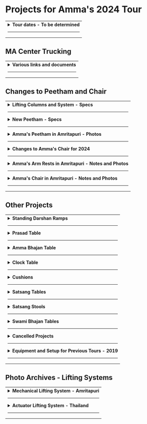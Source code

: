 # Projects for Amma's 2024 Tour

<table>
<tr>
<td>

<!-- Created this repo - March 31, 2024 -->

<details>

<summary><b>Tour dates - To be determined</b></summary>

---

It's official. Amma is coming to North America in July 2024.

- Target date for first program - July 4th in Seattle
- Going to all the cities, except not Dallas, Atlanta, and Toronto
- We only know that Seattle is first, for the other cities, we don't know
- Four retreats
  - San Ramon
  - Los Angeles
  - New Mexico
  - ???

</details>

---

</td>
</tr>
</table>

## MA Center Trucking

<table>
<tr>
<td>

<details>

<summary><b>Various links and documents</b></summary>

---

Nothing here yet

</details>

---

</td>
</tr>
</table>

## Changes to Peetham and Chair

<table>
<tr>
<td>

<details>
<summary><b>Lifting Columns and System - Specs</b></summary>

---

- Lifting columns model number - DHLCE-270A
- Estimated weight of entire lifting system - 30 lb
- Minimum height - 10.83 in (275 mm) / (10 27/32 in) / (10 13/16 in)
- Maximum height - 19.69 in (500 mm) conflicting info 21.65 in (550 mm)
- Stroke - 10.83 in
- Width of column - 5.67 in / 144 mm / (5 11/16 in)
- Width of column base plate - 7.87 in / 200 mm / (7 7/8 in)
- Thickness of column base plate - 10 mm / 3/8 in
- Load (one leg) - 264.55 lb (120 kg)
- Load (four legs) - 1058.22 lb (480 kg)
- Maximum load - 1200 N
  - N (newton) is a unit of the force needed to accelerate a given mass
- Speed
  - 5 mm per second, 1 inch in 5 seconds
  - 55 seconds to fully extend
  - 40 seconds to lift from 12" to 20"
- Multiple ways to adjust the height
  - Wired switch - in a protected location, where you can use it by feel
  - Remote control - Four remotes for each lifting system
  - Using wifi and smartphone app (maybe)
- Control panel aka controller

  - the up/down arrows are for setting height limits, etc
  - may allow adjusting height (raise and lower)
  - the display tells how far the columns are currently extended
  - protect from damage and tampering

- Momentary contact switches
  - The most intuitive switch is a wired momentary contact switch which only moves while you press and hold the switch. DIHOOL sells a rocker switch (without a cord or case) but it might not be a momentary contact switch. Fortunately, we can buy momentary contact switches and wire them ourselves
  - Ideally this switch should be in a small box.

#### Installation

- Install the lifting columns so that the electrical connections are at the top, under the platform, rather than near the base. The columns can be installed with either side up.
- Attach the controller, power supply and control panel. Most of it just plugs together. A few wires require screwing to a screw terminal.
- Plug it to 120 volts and it should work.
- Best to connect all the components and test them before fastening down the wires
- Then decide the best location for everything

- Location of control panel - TBD

  - display should be visible from somewhere so a specific height can be set

- Optional - Extra rocker switches that Paul is mounting on a panel or in a box
- No loose wires

  - Use wire tie downs
  - Don't use staples because they can cut the wires
  - Don't pull the wires tightly

- Take a couple of days to attach the lifting columns and get to know them
- The remote controls need to be paired with the controllers
- Be ready to repair this stuff
- We have a spare column and controller
- Main risk is physical damage, such as wires getting snagged
- Use crimp-on lugs to attach power supply wires to screw terminals
  - That makes a better connection than wrapping wires around the screws
  - Prevents a stray strand from shorting out.
  - Buy at Home Depot
  - Vise grips are preferred for crimping, don't buy a crimp tool
- Connecting the wired switch
  - looks like you insert the wire and screw down
  - If you have to wrap the wire around the screw, use crimp-on lugs as well
- We have several controllers
  - Controllers to implement tilting
    - "front leg controller" - controls two legs
    - "back leg controller" - controls two legs
  - Controller that is set up to control four legs. For most reliable synchronization of legs, use this controller
- Verify that the controller remembers where the columns are when it loses power. If not, we need a UPS battery backup.

#### Instruction Manual PDF

- See pages 7, 8 and 9 where they tell how to pair the remote controls and attach the power supply and the remote wired switches
- Read about Reset procedure in case of disconnection, pinching, or other problem - page 17

#### Programmable Settings

- For peetham and chair
  - Set lower height limit equal to lowest position - 10.83 in
- Set stroke length (less than 10.83 in)
  - Effectively sets maximum height
  - for chair - ??
  - for peetham - ??
- For help with Error Codes - WeChat 8615669851253 for video calls

#### Important Links

https://www.ebay.com/itm/235250797536

https://www.dihool.com/lang_en/Lifting-Column-%20DHLC1100-IR-Column_detail/3406_340

https://www.ebay.com/itm/235338721058

https://www.ebay.com/itm/235542021995

https://www.nsbjd.com/collections/dhlce-electric-lift/products/tatami-lifting-column-aluminum-plate-24v-dc-motor-1600n-352lb-load-dhlce?variant=44139468554497

</details>

---

<details>
<summary><b>New Peetham - Specs</b></summary>

---

- Width, side-to-side - 54 inches
- Front-to-back - 37 inches
- Thickness of peetham plywood base - 0.75 in
- Thickness of peetham top platform (not including padding) - No estimate yet
- Total height (requested)

  - Adjustable from 12 inches to 19 inches (Paul's numbers - 305 mm and 508 mm)
  - Minimum height of peetham should be as low as technically possible

- Minimum height of new peetham

  - Minimum height of lifting column - 10.83 in
  - Thickness of plywood base - 3/4 inch
  - Thickness of plywood top platform - 3/4? 5/8?
  - 10.83 + 0.75 + 0.75 = 12.33 inches
  - Slightly exceeds requested height

- Height of old peetham

  - 2018 - 13.63 inches
  - 2019 - 14.5 inches

- Amma's peetham and chair use the same lifting columns - DHLCE-270A
- Wired switches - near the back, toward the right, Amma's right
- No switches for Amma - there is no feasible location

</details>

---

<details>
<summary><b>Amma's Peetham in Amritapuri - Photos</b></summary>

---

The new peetham should be the same as this, except different.

Peetham in fully raised position:

![image p1](/images/peetham_main_photos/peetham_raised_1.jpg)
![image p2](/images/peetham_main_photos/peetham_raised_2.jpg)
![image p3](/images/peetham_main_photos/peetham_raised_3.jpg)

---

Peetham in fully lowered position

![image p4](/images/peetham_main_photos/peetham_lowered.jpg)

---

### Peetham with Wind Cushion

![image p5](/images/peetham_main_photos/peetham_wind_cushion_1.jpg)
![image p6](/images/peetham_main_photos/peetham_wind_cushion_2.jpg)
![image p7](/images/peetham_main_photos/peetham_wind_cushion_3.jpg)

---

Wind cushion extension - Explain me

![image p7](/images/peetham_main_photos/peetham_wind_cushion_4.jpg)

</details>

---

<details>
<summary><b>Changes to Amma's Chair for 2024</b></summary>

---

#### Dimensions and overview

- Width, side-to-side - 42.875 inches / 47 7/8
- Length, front-to-back - 25.5 inches
- Thickness of plywood base - 0.75 in
- Thickness of top platform (not including padding) - TBD
- Total height to surface of structure - (not including padding)

  - Adjustable from 15 7/8 inches to 23 inches (Paul's numbers? 380 mm and 560 mm)

- Amma's chair and peetham use the same lifting columns
  - DHLCE-270A

#### Switches, buttons, and controls

- Amma's wired switches
  - "Raise" button & "Lower" button
  - must be easy to use, simple and intuitive
  - Location must be -
    - Easy to reach
    - Not subject to accidental usage
    - possibly on surface of seat, under the arm rest
- Other wired switches - near back of chair, toward right side, Amma's right
- Location of control panel
  - protected from accidental damage
  - visible from some perspective during darshan

#### Modify arm rests for Amma's chair

- Modify chair so that height of arm rest is adjustable
  - allows for manual adjustment
  - as shown in separate section - Amma's Arm Rests in Amritapuri

#### Modify padding on arm rest

- Modify padding on back of the arm rest so that an elastic band can go over the arm rest to hold chair cloth in place

#### Replace the strings that hold the back cushion

- Use strings like the ones on the Michigan chair

#### Notes from Paul Sawyer

- Surface of peetham and chair - 3/4" plywood
- Base of peetham and chair - 3/4" plywood

- New chair would have a plywood seat and a frame that wrapped around the plywood, covering the edge.
- The frame extends below the plywood, providing a hiding place for controller and power supply.
- Mount the lifting columns as close as possible to edge of platform
- Corners of the frame should be miter cut and glued
- No screws are visible
- Round all exposed edges with a router.
- The design should not impede Amma from swinging her feet under the chair.

</details>

---

<details>

<summary><b>Amma's Arm Rests in Amritapuri - Notes and Photos
</b></summary>

---

Under the chair for each armrest, there is a length of square steel tubing which presses against the armrest’s lifting arm and holds it in place.

![image ar1](/images/arm_rests/arm_rest_1.jpg)

---

One side of the tubing has a small square cut out. This is for access for welding a nut inside the tubing.

![image ar2](/images/arm_rests/arm_rest_2.jpg)

---

A machine screw runs through the side of the frame of the chair into the nut in the square tubing. The screw is for tightening the the arm rest extension arms to hold them in desired position. As the extension arm slides up or down so that one of the holes in the extension arm aligns with a round brass pin

![image ar3](/images/arm_rests/arm_rest_3.jpg)
![image ar4](/images/arm_rests/arm_rest_4.jpg)
![image ar5](/images/arm_rests/arm_rest_5.jpg)
![image ar6](/images/arm_rests/arm_rest_6.jpg)
![image ar7](/images/arm_rests/arm_rest_7.jpg)
![image ar8](/images/arm_rests/arm_rest_8.jpg)
![image ar9](/images/arm_rests/arm_rest_9.jpg)

</details>

---

<details>
<summary><b>Amma's Chair in Amritapuri - Notes and Photos</b></summary>

---

When modifying Amma's chair for the North American tour, in the end, the important measurements should be the same as for Amma's chair in Amritapuri.

### Dimensions - Amma's Chair, Amritapuri

- Height - distance from floor to surface of structure

  - In fully lowered position - 18 inches
  - In fully raised position - 23 inches

- Dimensions of sitting surface
  - Width side-to-side - 23 inches
  - Depth front-to-back - 22 inches

### Dimensions - Arm Rests, Amritapuri

- From sitting surface to top of arm rest - 7 inches
- Width of arm rest, side-to-side - 8 inches

- Height - distance from floor to top of arm rest (measured on side of chair) - 24.5 inches

All measurements include the upholstery

---

Amma's Chair, Amritapuri

![image ch1](/images/chair/chair_5_dressed.jpg)

---

Amma's Chair, Amritapuri - fully raised position

![image ch2](/images/chair/chair_1_raised.jpg)

---

Amma's Chair, Amritapuri - fully lowered position

![image ch3](/images/chair/chair_2_lowered.jpg)

---

Arm rests - Amma's Chair, Amritapuri

![image ch5](/images/chair/chair_3_armrest_top.jpg)
![image ch6](/images/chair/chair_4_armrest_front.jpg)

</details>

---

</td>
</tr>
</table>

## Other Projects

<table>
<tr>
<td>

<details>

<summary><b>Standing Darshan Ramps</b></summary>

---

Warning - These calculations are only valid if stage height is 36 inches

Calculate height of raised platform

- Typical stage height, N. American tour - 36 inches
- Distance of raised platform below stage - 20.75 inches
- 36 - 20.75 = 15.25
- Typical height of raised platform - 15.25 inches

Calculate length of ramp -

- Height of raised platform - 15.25 inches
- Slope - 1:12
- 15.25 x 12 = 183 inches aka 15 feet 3 inches
- Length of ramp - at least 15.25 feet

Virtually all venues in US must comply with ADA requirements (Americans with Disabilities Act). For ADA compliance, the slope for a wheelchair ramp must be no greater than 1:12 (one inch of rise for every 12 inches of ramp length).

Raised platform

- Width - 77 inches
- Front to back - 49.5 inches
- Height - 20.75 inches lower than the stage

Dimensions of ramps

- Width
  - Center ramp - 77 inches
  - Side ramps - 49.5 inches
- Length - 15.25 feet
- Height at high end - 15.25 inches
- Slope - 1:12 or 8.33%

![image sdA](/images/standing_darshan/standing_darshan_1.png)
![image sdE](/images/standing_darshan/standing_darshan_6.png)

---

Planks - I don't get this

For standing darshan, there need to be large planks to bring the people higher/closer to Amma as needed

- 4 planks 30L x 25W x 2 height (inches)
- 2 planks 30L x 25W x 1 height (inches)
- covered with cheap carpet

Photo of one plank

![image sdB](/images/standing_darshan/standing_darshan_2.png)
![image sdC](/images/standing_darshan/standing_darshan_3.png)

---

Wooden blocks

One tall block and one short block -

![image sdD](/images/standing_darshan/standing_darshan_4.png)
![image sdE](/images/standing_darshan/standing_darshan_5.png)

</details>

---

<details>

<summary><b>Prasad Table</b></summary>

---

- 22 inches long x 12 inches wide
- Height
  - Adjustable from 22 to 27 inches
  - can be adjusted during darshan
  - May not need to go as low as 22 inches

An important feature of our prasad table in N. America is that magnets are embedded in the top surface. These magnets hold the prasad tray and sandalwood paste container from sliding around. The magnets can be embedded in the new prasad table after it is built.

Photos of embedded magnets coming (not very) soon!

![image ptA](/images/prasad_table/prasad_table_A_side.jpg)

Notice there is a silver knob that is turned by hand to lower and raise the table. It has a latch to hold it at selected position.

![image ptB](/images/prasad_table/prasad_table_B_adjuster.jpg)
![image ptC](/images/prasad_table/prasad_table_C_lifter.jpg)

---

![image ptD](/images/prasad_table/prasad_table_E_with_chair.jpg)

---

Height should be adjustable so top of table can be even with the top of the arm rest of Amma's chair

![image ptE](/images/prasad_table/prasad_table_D_by_chair.jpg)
![image ptF](/images/prasad_table/prasad_table_F_front.jpg)
![image ptG](/images/prasad_table/prasad_table_G_back.jpg)

---

#### Prasad table side piece

- Hinged and attached at bottom (?)
- Length - 18 inches
- Height - 8 inches

We are requested to have this side piece on the new prasad table. When the side piece is folded out, it "serves as a barrier for the prasad area".

However, I think it isn't helpful for our prasad area. We have never needed it before and it will just be in the way. We won't be able to easily fold it in or out because folding will be blocked by the prasad people sitting on chairs.

![image ptH](/images/prasad_table/prasad_table_H_folded_out.jpg)
![image ptI](/images/prasad_table/prasad_table_I_folded_out.jpg)
![image ptJ](/images/prasad_table/prasad_table_J_folded_in.jpg)

</details>

---

<details>

<summary><b>Amma Bhajan Table</b></summary>

---

This is the table that Amma beats with a stick during bhajans.

- Top surface is hardwood to withstand beatings from stick
- Top surface has a groove for the stick so it won't roll away
- 12.5 x 22 x 25.5 inches high
- Height includes the wheels

![image bt1](/images/bhajan_table_1_side.jpg)
![image bt2](/images/bhajan_table_2_side.jpg)
![image bt2](/images/bhajan_table_3_top_best.jpg)
![image bt2](/images/bhajan_table_4_top.jpg)

</details>

---

<details>

<summary><b>Clock Table</b></summary>

---

- 10 x 10 x 20 inches high
- Height includes the wheels

![image ct1](/images/clock_table_1.jpg)

---

Notice the small lamp attached to the table with a clip. During mediation when the lights are dim, the light shines on the clock, allowing Amma to see the time.

![image ct2](/images/clock_table_2.jpg)

</details>

---

<details>

<summary><b>Cushions</b></summary>

---

Half moon cushion

- Memory foam
- 13 x 13 x 1.75 inches
- Quantity needed - 2

![image c1](/images/cushion_1_half_moon.jpg)

---

Back cushion - Soft version

- Memory foam
- 15 x 20 x 1.75 inches
- Quantity needed - 2
- On left in photo

Back cushion - Firm version

- Firm foam
- 21 x 12 x 2.5 inches
- Quantity needed - 2
- On right in photo

![image c2_n_3](/images/cushion_2_and_3_back.jpg)

---

Peetham arm rests

- should be weighted, 5 - 7 pounds
- 12 x 20 x 8.5 height
- Quantity needed - 2, one for each side, right?

![image c4](/images/cushion_4_peetham_armrest.jpg)

---

Peetham arm rest has additional cushion on top

- Visible in the image but they didn't mention it
- Thickness - unknown
- Length - 20 inches (to match peetham arm rest cushion?)
- Width - 12 inches (to match peetham arm rest cushion?)

![image c5](/images/cushion_5_peetham_armrest_w_topper.jpg)

---

About Vertical Side Cushions

- Purpose - to fill the space between the inside of the chair arms
- These cushions should come in sets, one for each side, right?
- Shaped like upside down "L"
  - each vertical side cushion has two pieces, base of "L", and leg of "L", right?
- Length
  - "Not to exceed 8 inches from front of the chair to 2 inches from the back of the chair seat"
  - Adjusted length for US chair - 14 inches per Chaitanyan
- Height of "L" shape
  - unknown
  - "will need to be measured with the seat and back cushions in place".
  - Doesn't height depend on height of arm rests which are supposed to be adjustable?
- Width of "L" shape
  - same as width of arm rest?
  - width of arm rest varies from 8 inches toward the back to 6 inches near the front
  - should width of L shape be tapered?

Vertical Side Cushion A

- Thickness - 1 inch
- Length - 14 inches
- Height - needs to be decided
- Quantity needed - 4? 2? they come in sets, one for each side? Do they want 2 sets, 4 cushions? not clear

Vertical Side Cushion B

- Thickness - 2 inch
- Length - 14 inches
- Height - needs to be decided
- Quantity needed - 2 cushions? or 2 sets? Probably 1 set of 2 cushions, one for each side? not clear

Cushion should be like the one sitting on the arm rest in this image except L-shaped

![image ch1](/images/chair/chair_5_dressed.jpg)

</details>

---

<details>

<summary><b>Satsang Tables</b></summary>

---

Adjustable folding tables for people giving satsang

1. Table for sitting in chair

- Requested dimensions

  - Length - 25 inches
  - Width - 18 inches (revised 16 inches)
  - Height - 28 inches, adjustable (revised 30 inches)

- Suggested table
  - VILLEY Folding Camping Table
  - 36 x 23
  - Height 16 in / 27 in

2. Table for sitting on floor

- Requested dimensions

  - Length - 25 inches
  - Width - 18 inches
  - Height - ???

- Suggested table
  - RedSwing Small Folding Table
  - 23.6 x 15.7
  - Height 10 in / 19 in / 24 in

![Image not available yet](/images/satsang_table_A_side.jpg)

</details>

---

<details>

<summary><b>Satsang Stools</b></summary>

---

Shorter stool

- Top - 14 x 14 inches
- Height - 14 inches

Taller stool

- Top - 16 x 16 inches
- Height - 18 inches

Waiting for photos and more instructions

</details>

---

<details>

<summary><b>Swami Bhajan Tables</b></summary>

---

- Height - 15 inches
- Hansa order them, arriving today

</details>

---

<details>

<summary><b>Cancelled Projects</b></summary>

---

### Sliding Armrests for Amma's Chair

- Each arm rest slides to the side
- Height of arm rests is adjustable
- Do the arm rests need be removable?

Click to view demo on YouTube -

[![click to view demo on YouTube](/images/videos/video_icon.jpg)](https://youtu.be/pPd62WW21jU 'Adjustable arm rests')

</details>

---

<details>

<summary><b>Equipment and Setup for Previous Tours - 2019</b></summary>

---

[Link to old info (2019) about Amma's tours of North America](https://github.com/cloudobserver/ammas-tour-info-2019/blob/master/README.md) including -

- Darshan Setup
- Amma's Chair - Dimensions
- Amma's Chair - Technical Drawings and Sketches
- Darshan Table
- Chair Cushion and Foot Cushions
- Chair Blocks
- Zip Ties for Chair Blocks
- Flower Basket for Amma's Chair
- Amma's Peetham
- Swami's Chair
- Swami's Table
- Amma's Bhajan Book Stand - 2006
- Electrical Power
- Stage Heater for Amma
- Fans
- Stage
- Amma's Stairs
- Stage carpets
- Gaffers Tape and Taping the Stage
- Amma's Side Room
- Stage Lighting
- Devi Bhava

</details>

---

</td>
</tr>
</table>

## Photo Archives - Lifting Systems

<table>
<tr>
<td>

<details>
<summary><b>Mechanical Lifting System - Amritapuri</b></summary>

---

This lifting system was built in India around 2007 by Amma's son Jitendra, using hardware obtained in India.

Amma's chair in Amritapuri also has a similar lifting system but no photos could be provided because the mechanisms are hidden inside the woodwork of the chair.

Image 2 - Sprockets and chain drive. The crank is on the bottom. The chain looks like regular bicycle chain. Are all the sprockets the same diameter? Why is there a spring near the center sprocket?

![image 2](/images/peetham_crank_system/02_gears_closeup.jpg)

---

Image 3 - View of main frame and entire route of the chain. The tie rods move up and down as they are turned by the chain and crank. There is mounting plate on the top of the wooden leg which has a nut embedded. The tie rod is threaded through this nut. As the tie rod turns the nut goes up and down relative to the rod. This nut is embedded in the leg and therefore as the tie rod turns the leg telescopes up or down.

![image 3](/images/peetham_crank_system/03_chain_overview.jpg)

---

Image 4 - Top view of platform, assembled. Hardware is hidden.

![image 4](/images/peetham_crank_system/04_platform_w_carpet.jpg)

---

Image 5 - Main frame with top platform removed

![image 5](/images/peetham_crank_system/05_platform_off.jpg)

---

Image 6 - Bottom view of assembled platform, turned upside down for disassembly. Notice the crank for changing height of platform. The platform is transported as one piece.

![image 6](/images/peetham_crank_system/06_platform_on.jpg)

---

Image 7 - Tie rod with nut and cotter pins. Tie rod has a groove for pins.

![image 7](/images/peetham_crank_system/07_tie_rod_w_nut.jpg)

---

Image 8 - Tie rod with nut and cotter pins, a bit closer

![image 8](/images/peetham_crank_system/08_tie_rod_w_nut_2.jpg)

---

Image 9 - Custom machined nut

![image 9](/images/peetham_crank_system/09_nut_closeup.jpg)

---

Image 10 - Custom machined nut, again

![image 10](/images/peetham_crank_system/10_nut_closeup_2.jpg)

---

Image 11 - Set of parts for one leg -

1. Tie rod, stainless steel, 12 mm dia (recommend increase to 14 or 16 mm)
1. Machined nut
1. Cotter pins (2)
1. Nuts, unmodified (2)
1. Sprocket
1. Roller bearing
1. Mounting plate
1. Bushing, outer part
1. Bushing, inner part
1. T-shaped piece, flat

![image 11](/images/peetham_crank_system/11_tie_rod_parts_list.jpg)

---

Image 12 - Tie rod with machined nut, cotter pins, and bushing consisting of 2 pieces

![image 12](/images/peetham_crank_system/12_tie_rod_w_blue_bushing.jpg)

---

Image 13 - Close up of tie rod and nut. The cotter pin goes into the groove on the tie rod and locks into the notch on the machined nut.

![image 13](/images/peetham_crank_system/13_tie_rod_w_blue_bushing_2.jpg)

---

Image 14 - Close up of bushing. What is the blue component made of?

![image 14](/images/peetham_crank_system/14_tie_rod_w_blue_bushing_3.jpg)

---

Image 15 - Mounting plate with embedded nut. This plate is where the tie rod assembly connects to the top of the telescoping leg.

![image 15](/images/peetham_crank_system/15_mounting_plate.jpg)

---

Image 16 - Other side of mounting plate with embedded nut

![image 16](/images/peetham_crank_system/16_mounting_plate_2.jpg)

---

Image 17 - This is where one of the tie rods emerges from the main frame. The sprockets, chain, and entire main frame stay together and move up or down as a unit. As the crank is turned and the tie rods also turn, the unmodified nut moves up or down the tie rod. This nut is embedded in the mounting plate and so is prevented from turning as the tie rod turns. As the tie rod moves up or down, it forces the leg to extend or retract. It appears there is another bearing embedded in the main frame where the tie rod emerges.

![image 17](/images/peetham_crank_system/17_lifting_site.jpg)

---

Image 18 - Lower tie rod assembly. Notice the slot in the top of the tie rod. The T-shaped piece (see image 11) fits into this slot and creates a strong connection to the sprocket.

![image 18](/images/peetham_crank_system/18_tie_rod_assembly.jpg)

---

Image 19 - Lower tie rod assembly. What is the purpose of the small piece of plywood above the nut?

![image 19](/images/peetham_crank_system/19_tie_rod_assembly_2.jpg)

---

Image 20 - Close up of upper tie rod, sprocket, bearing, bushing, and machined nut. The entire weight of the platform rests on these four sets of roller bearings, one on each leg. It seems that the bearing is firmly attached to the bushing, which in turn is firmly attached to the tie rod. When everything is assembled, the roller bearing is underneath the main frame, supporting the entire platform. There is (must be?) a raceway that accommodates the bearing where the tie rod comes through the main frame. This area is shown in image 17.

![image 20](/images/peetham_crank_system/20_bearing_assembly.jpg)

---

Image 21 - Close up of upper tie rod, bearing, bushing, and machined nut, assembled.

![image 21](/images/peetham_crank_system/21_bearing_closeup.jpg)

---

Image 22 - One complete leg assembly

![image 22](/images/peetham_crank_system/22_assembled_leg.jpg)

---

Image 23 - Leg assembly sitting next to main frame

![image 23](/images/peetham_crank_system/23_leg_in_context.jpg)

---

Image 24 - Another view of leg assembly sitting next to main frame. In this image, we can more clearly imagine there must be a raceway embedded in the main frame that accepts the roller bearing on the tie rod assembly

Apparently the partially assembled leg is inserted from underneath, and then the sprocket is installed on top. Then the T-shaped piece goes into the slot on top of the tie rod. Finally there is a nut that secures the sprocket to the top end of the tie rod.

![image 24](/images/peetham_crank_system/24_leg_in_context_2.jpg)

---

Image 1 - Bottom view of leg

![image 1](/images/peetham_crank_system/01_leg_side_view_.jpg)

---

### Images of Upgraded Piston

(Piston is another name for tie rod)

---

Image 25

![image 25](/images/peetham_crank_system/new_piston_1_assembly.jpg)

---

Image 26

![image 26](/images/peetham_crank_system/new_piston_2_threaded.jpg)

---

Image 27

![image 27](/images/peetham_crank_system/new_piston_3_w_bearing_sprocket.jpg)

---

Image 28

![image 28](/images/peetham_crank_system/new_piston_4_w_bearing.jpg)

</details>

---

<details>

<summary><b>Actuator Lifting System - Thailand</b></summary>

---

System for raising Amma's chair automatically, used in Thailand.

![image hs1](/images/peetham_hydraulic_system/hydraulic_system_1_bottom.jpg)
![image hs2](/images/peetham_hydraulic_system/hydraulic_system_2_scale.jpg)
![image hs3](/images/peetham_hydraulic_system/hydraulic_system_3_side.jpg)
![image hs4](/images/peetham_hydraulic_system/hydraulic_system_4_back.jpg)
![image hs5](/images/peetham_hydraulic_system/hydraulic_system_5_front.jpg)
![image hs6](/images/peetham_hydraulic_system/hydraulic_system_6_technicians.jpg)
![image hs7](/images/peetham_hydraulic_system/hydraulic_system_7_back_corner.jpg)

---

#### Hydraulic Lifting System

Hydraulic lifting tables are available that are larger and can lift a thousand or more pounds. However, hydraulic systems are heavy. The lightest hydraulic system weighs about 350 lb and costs several thousand dollars.

The hydraulic systems are not recommended because of the high cost and the difficulty of moving the heavy systems around.

</details>

---

</td>
</tr>
</table>
